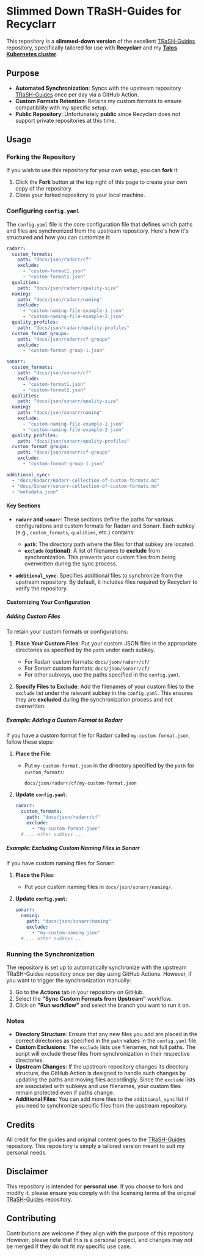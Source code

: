 # Slimmed Down TRaSH-Guides for Recyclarr

This repository is a **slimmed-down version** of the excellent [TRaSH-Guides](https://github.com/TRaSH-Guides/Guides) repository, specifically tailored for use with **Recyclarr** and my [**Talos Kubernetes cluster**](https://github.com/Heavybullets8/heavy-ops).

## **Purpose**

- **Automated Synchronization**: Syncs with the upstream repository [TRaSH-Guides](https://github.com/TRaSH-Guides/Guides) once per day via a GitHub Action.
- **Custom Formats Retention**: Retains my custom formats to ensure compatibility with my specific setup.
- **Public Repository**: Unfortunately **public** since Recyclarr does not support private repositories at this time.

## **Usage**

### **Forking the Repository**

If you wish to use this repository for your own setup, you can **fork** it:

1. Click the **Fork** button at the top right of this page to create your own copy of the repository.
2. Clone your forked repository to your local machine.

### **Configuring `config.yaml`**

The `config.yaml` file is the core configuration file that defines which paths and files are synchronized from the upstream repository. Here's how it's structured and how you can customize it:

```yaml
radarr:
  custom_formats:
    path: "docs/json/radarr/cf"
    exclude:
      - "custom-format1.json"
      - "custom-format2.json"
  qualities:
    path: "docs/json/radarr/quality-size"
  naming:
    path: "docs/json/radarr/naming"
    exclude:
      - "custom-naming-file-example-1.json"
      - "custom-naming-file-example-2.json"
  quality_profiles:
    path: "docs/json/radarr/quality-profiles"
  custom_format_groups:
    path: "docs/json/radarr/cf-groups"
    exclude:
      - "custom-format-group-1.json"

sonarr:
  custom_formats:
    path: "docs/json/sonarr/cf"
    exclude:
      - "custom-format1.json"
      - "custom-format2.json"
  qualities:
    path: "docs/json/sonarr/quality-size"
  naming:
    path: "docs/json/sonarr/naming"
    exclude:
      - "custom-naming-file-example-1.json"
      - "custom-naming-file-example-2.json"
  quality_profiles:
    path: "docs/json/sonarr/quality-profiles"
  custom_format_groups:
    path: "docs/json/sonarr/cf-groups"
    exclude:
      - "custom-format-group-1.json"

additional_sync:
  - "docs/Radarr/Radarr-collection-of-custom-formats.md"
  - "docs/Sonarr/sonarr-collection-of-custom-formats.md"
  - "metadata.json"
```

#### **Key Sections**

- **`radarr` and `sonarr`**: These sections define the paths for various configurations and custom formats for Radarr and Sonarr. Each subkey (e.g., `custom_formats`, `qualities`, etc.) contains:

  - **`path`**: The directory path where the files for that subkey are located.
  - **`exclude` (optional)**: A list of filenames to **exclude** from synchronization. This prevents your custom files from being overwritten during the sync process.

- **`additional_sync`**: Specifies additional files to synchronize from the upstream repository. By default, it includes files required by Recyclarr to verify the repository.

#### **Customizing Your Configuration**

##### **Adding Custom Files**

To retain your custom formats or configurations:

1. **Place Your Custom Files**: Put your custom JSON files in the appropriate directories as specified by the `path` under each subkey.

   - For Radarr custom formats: `docs/json/radarr/cf/`
   - For Sonarr custom formats: `docs/json/sonarr/cf/`
   - For other subkeys, use the paths specified in the `config.yaml`.

2. **Specify Files to Exclude**: Add the filenames of your custom files to the `exclude` list under the relevant subkey in the `config.yaml`. This ensures they are **excluded** during the synchronization process and not overwritten.

##### **Example: Adding a Custom Format to Radarr**

If you have a custom format file for Radarr called `my-custom-format.json`, follow these steps:

1. **Place the File**:

   - Put `my-custom-format.json` in the directory specified by the `path` for `custom_formats`:

     ```
     docs/json/radarr/cf/my-custom-format.json
     ```

2. **Update `config.yaml`**:

   ```yaml
   radarr:
     custom_formats:
       path: "docs/json/radarr/cf"
       exclude:
         - "my-custom-format.json"
     # ... other subkeys ...
   ```

##### **Example: Excluding Custom Naming Files in Sonarr**

If you have custom naming files for Sonarr:

1. **Place the Files**:

   - Put your custom naming files in `docs/json/sonarr/naming/`.

2. **Update `config.yaml`**:

   ```yaml
   sonarr:
     naming:
       path: "docs/json/sonarr/naming"
       exclude:
         - "my-custom-naming.json"
     # ... other subkeys ...
   ```

### **Running the Synchronization**

The repository is set up to automatically synchronize with the upstream TRaSH-Guides repository once per day using GitHub Actions. However, if you want to trigger the synchronization manually:

1. Go to the **Actions** tab in your repository on GitHub.
2. Select the **"Sync Custom Formats from Upstream"** workflow.
3. Click on **"Run workflow"** and select the branch you want to run it on.

### **Notes**

- **Directory Structure**: Ensure that any new files you add are placed in the correct directories as specified in the `path` values in the `config.yaml` file.
- **Custom Exclusions**: The `exclude` lists use filenames, not full paths. The script will exclude these files from synchronization in their respective directories.
- **Upstream Changes**: If the upstream repository changes its directory structure, the GitHub Action is designed to handle such changes by updating the paths and moving files accordingly. Since the `exclude` lists are associated with subkeys and use filenames, your custom files remain protected even if paths change.
- **Additional Files**: You can add more files to the `additional_sync` list if you need to synchronize specific files from the upstream repository.

## **Credits**

All credit for the guides and original content goes to the [TRaSH-Guides](https://github.com/TRaSH-Guides/Guides) repository. This repository is simply a tailored version meant to suit my personal needs.

## **Disclaimer**

This repository is intended for **personal use**. If you choose to fork and modify it, please ensure you comply with the licensing terms of the original [TRaSH-Guides](https://github.com/TRaSH-Guides/Guides) repository.

## **Contributing**

Contributions are welcome if they align with the purpose of this repository. However, please note that this is a personal project, and changes may not be merged if they do not fit my specific use case.
